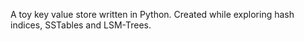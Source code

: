 A toy key value store written in Python. Created while exploring hash indices, SSTables and LSM-Trees.